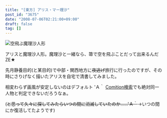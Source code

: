 ```yaml
---
title: "[東方] アリス・マー理沙"
post_id: "3675"
date: "2008-07-06T02:21:00+09:00"
draft: false
tag: []
---
```



![空飛ぶ魔理沙人形](/image/illustrations/th/alice_s.jpg)

アリスと魔理沙人形。魔理沙と一緒なら、箒で空を飛ぶことだって出来るんだZE★

先月静養目的(と某目的)で中部・関西地方に~~夜逃げ~~旅行に行ったのですが、その時にさりげなく描いたアリスを自宅で清書してみました。

相変わらず画風が安定しないのはデフォルト 'Ａ｀ [Comition検索](http://comition.net/)でも絶対同一人物と判定できないだろうなぁ。

(~~と思って久々に探してみたらいつの間に消滅していたのか……'Ａ｀~~→いつの間にか復活してたようです)

